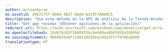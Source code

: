 ```yaml
---
author: mcleanbyron
ms.assetid: 2967C757-9D8A-4B37-8AA4-A325F7A060C5
description: "Usa este método en la API de análisis de la Tienda Windows para obtener los datos de opiniones de un intervalo de fechas proporcionado y otros filtros opcionales."
title: "Get app reviews (Obtener opiniones de la aplicación)"
redirect_url: https://msdn.microsoft.com/windows/uwp/monetize/get-error-reporting-data
ms.openlocfilehash: 15db76c03f5880955bc4e609ea004f659a3495bd
ms.sourcegitcommit: 909d859a0f11981a8d1beac0da35f779786a6889
translationtype: HT
---
```

